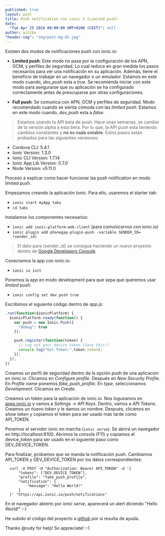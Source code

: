 ```yaml
---
published: true
layout: post
title: Push notification con ionic I (Limited push)
date: 
  "Tue Apr 25 2016 00:00:00 GMT+0200 (CEST)": null
author: aitiba
"header-img": "img/post-bg-05.jpg"
---
```

Existen dos modos de notificaciones push con ionic.io:

- **Limited push**: Este modo no pasa por la configuración de los APN, GCM, y perfiles de seguridad. Lo cual reduce en gran medida los pasos necesarios para ver una notificación en su aplicación. Además, tiene el beneficio de trabajar en un navegador o un emulador. Estamos en este modo cuando, *dev_push* esta a *true*.
Se recomienda iniciar con este modo para asegurarse que su aplicación se ha configurado correctamente antes de preocuparse por otras configuraciones.

- **Full push**: Se comunica con APN, GCM y perfiles de seguridad. Modo recomendado cuando se sienta cómoda con las *limited push*. Estamos en este modo cuando, *dev_push* esta a *false*.


> Estamos usando la API beta de push. Hace unas semanas, se cambio de la versión alpha a esta beta. Por lo que, la API push esta teniendo cambios constantes y **no es nada estable**. Estos pasos están probados para las siguientes versiones:
- Cordova CLI: 5.4.1
-  Ionic Version: 1.3.0
- Ionic CLI Version: 1.7.14
- Ionic App Lib Version: 0.7.0
- Node Version: v5.11.0


Proceso a explicar como hacer funcionar las push notification en modo limited push.

Empezamos creando la aplicación Ionic. Para ello, usaremos el starter *tab*:

  - `ionic start myApp tabs`
  - `cd tabs`

Instalamos los componentes necesarios:
  - `ionic add ionic-platform-web-client` (para comunicarnos con ionic.io)
  - `ionic plugin add phonegap-plugin-push -variable SENDER_ID=(sender_id)`
> El dato para (sender_id) se consigue haciendo un nuevo proyecto dentro de [Google Developers Console](https://cloud.google.com/console).

Conectamos la app con ionic.io:
  - `ionic io init`

Ponemos la app en modo development para que sepa que queremos usar *limited push*:
  - `ionic config set dev_push true`

Escribimos el siguiente código dentro de *app.js*:

  ``` javascript
  .run(function($ionicPlatform) {
    $ionicPlatform.ready(function() {
      var push = new Ionic.Push({
        "debug": true
      });

      push.register(function(token) {
        // Log out your device token (Save this!)
        console.log("Got Token:",token.token);
      });
    });
  })
```
Creamos un perfil de seguridad dentro de la opción push de una aplicacion en ionic.io. Clicamos en *Configure profile*. Después en *New Security Profile*. En *Profile name* ponemos *fake_push_profile*. En *type*, seleccionamos *Development*. Clicamos en *Create*.

Creamos un token para la aplicación de ionic.io. Nos logueamos en [apps.ionic.io](http://apps.ionic.io) y vamos a *Settings -> API Keys*. Dentro, vamos a *API Tokens*. Creamos un nuevo token y le damos un nombre. Después, clicamos en *show token* y copiamos el token para ser usado más tarde como API_TOKEN.

Ponemos el servidor ionic en marcha (`ionic serve`). Se abrirá un navegador en http://localhost:8100. Abrimos la consola (F11) y copiamos el device_token para ser usado en el siguiente paso como DEV_DEVICE_TOKEN.

Para finalizar, probamos que se manda la notificación push. Cambiamos API_TOKEN y DEV_DEVICE_TOKEN por los datos correspondientes:

      curl -X POST -H "Authorization: Bearer API_TOKEN" -d '{
          "tokens": ["DEV_DEVICE_TOKEN"],
          "profile": "fake_push_profile",
          "notification": {
              "message": "Hello World!"
          }
      }' "https://api.ionic.io/push/notifications"

En el navegador abierto por *ionic serve*, aparecerá un alert diciendo "Hello World!" :-)

He subido el código del proyecto a [github](https://github.com/aitiba/ionicLimitedPush) por si resulta de ayuda.

Thanks @rudy for help! So appreciate! :-)

